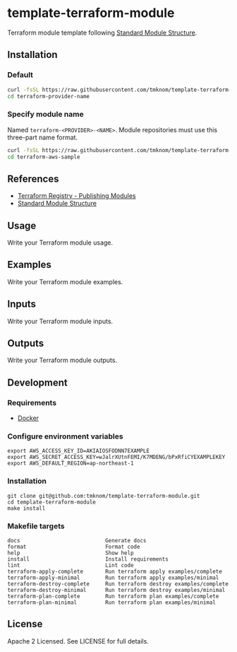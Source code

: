# template-terraform-module

Terraform module template following [Standard Module Structure](https://www.terraform.io/docs/modules/create.html#standard-module-structure).

## Installation

### Default

```sh
curl -fsSL https://raw.githubusercontent.com/tmknom/template-terraform-module/master/install | sh -s
cd terraform-provider-name
```

### Specify module name

Named `terraform-<PROVIDER>-<NAME>`. Module repositories must use this three-part name format.

```sh
curl -fsSL https://raw.githubusercontent.com/tmknom/template-terraform-module/master/install | sh -s terraform-aws-sample
cd terraform-aws-sample
```

## References

- [Terraform Registry - Publishing Modules](https://www.terraform.io/docs/registry/modules/publish.html)
- [Standard Module Structure](https://www.terraform.io/docs/modules/create.html#standard-module-structure)

## Usage

Write your Terraform module usage.

## Examples

Write your Terraform module examples.

## Inputs

Write your Terraform module inputs.

## Outputs

Write your Terraform module outputs.

## Development

### Requirements

- [Docker](https://www.docker.com/)

### Configure environment variables

```shell
export AWS_ACCESS_KEY_ID=AKIAIOSFODNN7EXAMPLE
export AWS_SECRET_ACCESS_KEY=wJalrXUtnFEMI/K7MDENG/bPxRfiCYEXAMPLEKEY
export AWS_DEFAULT_REGION=ap-northeast-1
```

### Installation

```shell
git clone git@github.com:tmknom/template-terraform-module.git
cd template-terraform-module
make install
```

### Makefile targets

```text
docs                           Generate docs
format                         Format code
help                           Show help
install                        Install requirements
lint                           Lint code
terraform-apply-complete       Run terraform apply examples/complete
terraform-apply-minimal        Run terraform apply examples/minimal
terraform-destroy-complete     Run terraform destroy examples/complete
terraform-destroy-minimal      Run terraform destroy examples/minimal
terraform-plan-complete        Run terraform plan examples/complete
terraform-plan-minimal         Run terraform plan examples/minimal
```

## License

Apache 2 Licensed. See LICENSE for full details.
